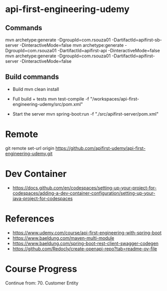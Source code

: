 # api-first-engineering-udemy

## Commands


mvn archetype:generate -DgroupId=com.rsouza01 -DartifactId=apifirst-sb-server -DinteractiveMode=false
mvn archetype:generate -DgroupId=com.rsouza01 -DartifactId=apifirst-api -DinteractiveMode=false
mvn archetype:generate -DgroupId=com.rsouza01 -DartifactId=apifirst-server -DinteractiveMode=false

## Build commands

* Build
mvn clean install

* Full build + tests
mvn test-compile -f "/workspaces/api-first-engineering-udemy/src/pom.xml"

* Start the server
mvn spring-boot:run -f "./src/apifirst-server/pom.xml"


# Remote
git remote set-url origin https://github.com/apifirst-udemy/api-first-engineering-udemy.git

# Dev Container

* https://docs.github.com/en/codespaces/setting-up-your-project-for-codespaces/adding-a-dev-container-configuration/setting-up-your-java-project-for-codespaces

# References

* https://www.udemy.com/course/api-first-engineering-with-spring-boot
* https://www.baeldung.com/maven-multi-module
* https://www.baeldung.com/spring-boot-rest-client-swagger-codegen
* https://github.com/Redocly/create-openapi-repo?tab=readme-ov-file


# Course Progress

Continue from:
70. Customer Entity